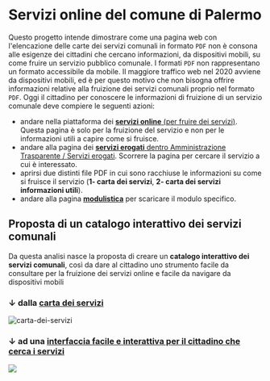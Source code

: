 # Servizi online del comune di Palermo

Questo progetto intende dimostrare come una pagina web con l'elencazione delle carte dei servizi comunali in formato `PDF` non è consona alle esigenze dei cittadini che cercano informazioni, da dispositivi mobili, su come fruire un servizio pubblico comunale. I formati `PDF` non rappresentano un formato accessibile da mobile. Il maggiore traffico web nel 2020 avviene da dispositivi mobili, ed è per questo motivo che non bisogna offrire informazioni relative alla fruizione dei servizi comunali proprio nel formato `PDF`. 
Oggi il cittadino per conoscere le informazioni di fruizione di un servizio comunale deve compiere le seguenti azioni:

- andare nella piattaforma dei [**servizi online** (per fruire dei servizi)](https://servizionline.comune.palermo.it/portcitt/jsp/home.do?sportello=portcitt). Questa pagina è solo per la fruizione del servizio e non per le informazioni utili a capire come si fruisce. 
- andare alla pagina dei [**servizi erogati** dentro Amministrazione Trasparente / Servizi erogati](https://www.comune.palermo.it/amministrazione_trasparente.php?sel=16&asel=72). Scorrere la pagina per cercare il servizio a cui è interessato. 
- aprirsi due distinti file PDF in cui sono racchiuse le informazioni su come si fruisce il servizio (**1- carta dei servizi**, **2- carta dei servizi informazioni utili**).
- andare alla pagina [**modulistica**](https://www.comune.palermo.it/modulistica.php) per scaricare il modulo specifico.


## Proposta di un catalogo interattivo dei servizi comunali

Da questa analisi nasce la proposta di creare un **catalogo interattivo dei servizi comunali**, così da dare al cittadino uno strumento facile da consultare per la fruizione dei servizi online e facile da navigare da dispositivi mobili


### ↓ dalla [**carta dei servizi**](https://www.comune.palermo.it/amministrazione_trasparente.php?sel=16&asel=72) 

![carta-dei-servizi](https://raw.githubusercontent.com/cirospat/servizi-comunepalermo/gh-pages/img/amministrazione-trasparente.png)

### ↓ ad una [**interfaccia facile e interattiva per il cittadino che cerca i servizi**](https://cirospat.github.io/servizi-comunepalermo)

![](https://raw.githubusercontent.com/cirospat/servizi-comunepalermo/gh-pages/img/interfaccia-servizi-comunali.png)

